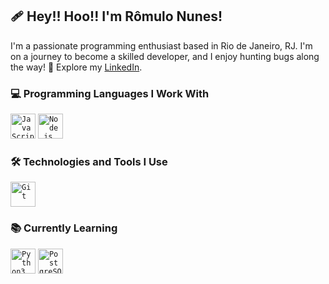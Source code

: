 ## 🩹 Hey!! Hoo!!  I'm Rômulo Nunes!

I'm a passionate programming enthusiast based in Rio de Janeiro, RJ. I'm on a journey to become a skilled developer, and I enjoy hunting bugs along the way! 🖤 Explore my [LinkedIn](https://www.linkedin.com/in/romulonunesbpeixoto/).

### 💻 Programming Languages I Work With 

<code><img width="40px" src="https://cdn.jsdelivr.net/gh/devicons/devicon/icons/javascript/javascript-original.svg" title="JavaScript"/></code>
<code><img width="40px" src="https://cdn.jsdelivr.net/gh/devicons/devicon/icons/nodejs/nodejs-original.svg" title="Node.js"/></code>

### 🛠️ Technologies and Tools I Use

<code><img width="40px" src="https://cdn.jsdelivr.net/gh/devicons/devicon/icons/git/git-original.svg" title="Git"/></code>

### 📚 Currently Learning

<code><img width="40px" src="https://icongr.am/devicon/python-original.svg?size=128&color=currentColor" title="Python3"/></code>
<code><img width="40px" src="https://cdn.jsdelivr.net/gh/devicons/devicon/icons/postgresql/postgresql-original.svg" title="PostgreSQL"/></code>
